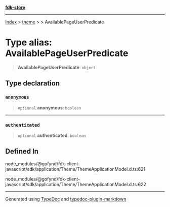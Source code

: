 [**fdk-store**](../../../README.md)
***

[Index](../../../API.md) > [theme](../../README.md) > [<internal>](../README.md) > AvailablePageUserPredicate

# Type alias: AvailablePageUserPredicate

> **AvailablePageUserPredicate**: `object`

## Type declaration

### `anonymous`

> `optional` **anonymous**: `boolean`

***

### `authenticated`

> `optional` **authenticated**: `boolean`

## Defined In

node\_modules/@gofynd/fdk-client-javascript/sdk/application/Theme/ThemeApplicationModel.d.ts:621

node\_modules/@gofynd/fdk-client-javascript/sdk/application/Theme/ThemeApplicationModel.d.ts:622

***
Generated using [TypeDoc](https://typedoc.org/) and [typedoc-plugin-markdown](https://www.npmjs.com/package/typedoc-plugin-markdown)
